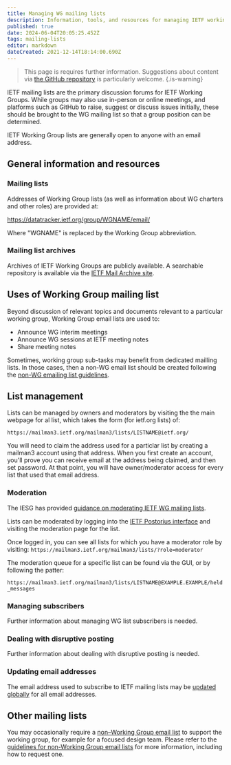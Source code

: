 ```yaml
---
title: Managing WG mailing lists
description: Information, tools, and resources for managing IETF working group mailing lists
published: true
date: 2024-06-04T20:05:25.452Z
tags: mailing-lists
editor: markdown
dateCreated: 2021-12-14T18:14:00.690Z
---
```


> This page is requires further information. Suggestions about content via [the GitHub repository](https://www.github.com/ietf/chairs.ietf.org) is particularly welcome.
{.is-warning}

IETF mailing lists are the primary discussion forums for IETF Working Groups. While groups may also use in-person or online meetings, and platforms such as GitHub to raise, suggest or discuss issues initially, these should be brought to the WG mailing list so that a group position can be determined.

IETF Working Group lists are generally open to anyone with an email address.

## General information and resources

### Mailing lists
Addresses of Working Group lists (as well as information about WG charters and other roles) are provided at:

https://datatracker.ietf.org/group/WGNAME/email/

Where "WGNAME" is replaced by the Working Group abbreviation.

### Mailing list archives
Archives of IETF Working Groups are publicly available. A searchable repository is available via the [IETF Mail Archive site](https://mailarchive.ietf.org/arch/).

## Uses of Working Group mailing list
Beyond discussion of relevant topics and documents relevant to a particular working group, Working Group email lists are used to:
- Announce WG interim meetings
- Announce WG sessions at IETF meeting notes
- Share meeting notes

Sometimes, working group sub-tasks may benefit from dedicated mailling lists. In those cases, then a non-WG email list should be created following the [non-WG emailing list guidelines](https://www.ietf.org/participate/lists/nonwglist-guidelines/).

## List management
Lists can be managed by owners and moderators by visiting the the main webpage for al list, which takes the form (for ietf.org lists) of:

`https://mailman3.ietf.org/mailman3/lists/LISTNAME@ietf.org/`

You will need to claim the address used for a particlar list by creating a mailman3 account using that address. When you first create an account, you'll prove you can receive email at the address being claimed, and then set password. At that point, you will have owner/moderator access for every list that used that email address.

### Moderation
The IESG has provided [guidance on moderating IETF WG mailing lists](https://www.ietf.org/about/groups/iesg/statements/mailing-lists-moderation/).

Lists can be moderated by logging into the [IETF Postorius interface](https://mailman3.ietf.org/mailman3/) and visiting the moderation page for the list.

Once logged in, you can see all lists for which you have a moderator role by visiting:
`https://mailman3.ietf.org/mailman3/lists/?role=moderator`

The moderation queue for a specific list can be found via the GUI, or by following the patter:

`https://mailman3.ietf.org/mailman3/lists/LISTNAME@EXAMPLE.EXAMPLE/held_messages`

### Managing subscribers
Further information about managing WG list subscribers is needed.

### Dealing with disruptive posting
Further information about dealing with disruptive posting is needed.

### Updating email addresses
The email address used to subscribe to IETF mailing lists may be [updated globally](https://www.ietf.org/how/lists/) for all email addresses.

## Other mailing lists
You may occasionally require a [non–Working Group email list](https://datatracker.ietf.org/list/nonwg) to support the working group, for example for a focused design team. Please refer to the [guidelines for non-Working Group email lists](https://www.ietf.org/participate/lists/nonwglist-guidelines/) for more information, including how to request one.


